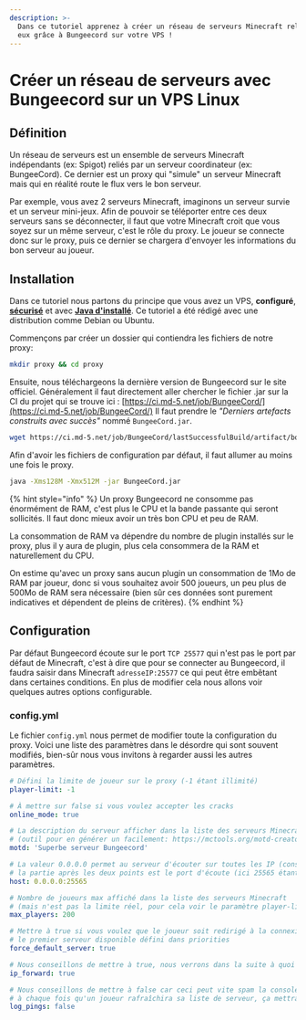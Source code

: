 ```yaml
---
description: >-
  Dans ce tutoriel apprenez à créer un réseau de serveurs Minecraft reliés entre
  eux grâce à Bungeecord sur votre VPS !
---
```


# Créer un réseau de serveurs avec Bungeecord sur un VPS Linux

## Définition

Un réseau de serveurs est un ensemble de serveurs Minecraft indépendants \(ex: Spigot\) reliés par un serveur coordinateur \(ex: BungeeCord\). Ce dernier est un proxy qui "simule" un serveur Minecraft mais qui en réalité route le flux vers le bon serveur.

Par exemple, vous avez 2 serveurs Minecraft, imaginons un serveur survie et un serveur mini-jeux. Afin de pouvoir se téléporter entre ces deux serveurs sans se déconnecter, il faut que votre Minecraft croit que vous soyez sur un même serveur, c'est le rôle du proxy. Le joueur se connecte donc sur le proxy, puis ce dernier se chargera d'envoyer les informations du bon serveur au joueur.

## Installation

Dans ce tutoriel nous partons du principe que vous avez un VPS, **configuré**, [**sécurisé**](https://docs.idelya-network.fr/vps/securiser-son-vps-linux) et avec [**Java d'installé**](https://docs.idelya-network.fr/vps/installer-java-sur-son-vps). Ce tutoriel a été rédigé avec une distribution comme Debian ou Ubuntu.

Commençons par créer un dossier qui contiendra les fichiers de notre proxy:

```bash
mkdir proxy && cd proxy
```

Ensuite, nous téléchargeons la dernière version de Bungeecord sur le site officiel. Généralement il faut directement aller chercher le fichier .jar sur la CI du projet qui se trouve ici : [https://ci.md-5.net/job/BungeeCord/](https://ci.md-5.net/job/BungeeCord/) Il faut prendre le _"Derniers artefacts construits avec succès"_ nommé `BungeeCord.jar`.

```bash
wget https://ci.md-5.net/job/BungeeCord/lastSuccessfulBuild/artifact/bootstrap/target/BungeeCord.jar
```

Afin d'avoir les fichiers de configuration par défaut, il faut allumer au moins une fois le proxy.

```bash
java -Xms128M -Xmx512M -jar BungeeCord.jar
```

{% hint style="info" %}
Un proxy Bungeecord ne consomme pas énormément de RAM, c'est plus le CPU et la bande passante qui seront sollicités. Il faut donc mieux avoir un très bon CPU et peu de RAM. 

La consommation de RAM va dépendre du nombre de plugin installés sur le proxy, plus il y aura de plugin, plus cela consommera de la RAM et naturellement du CPU. 

On estime qu'avec un proxy sans aucun plugin un consommation de 1Mo de RAM par joueur, donc si vous souhaitez avoir 500 joueurs, un peu plus de 500Mo de RAM sera nécessaire \(bien sûr ces données sont purement indicatives et dépendent de pleins de critères\).
{% endhint %}

## Configuration

Par défaut Bungeecord écoute sur le port `TCP 25577` qui n'est pas le port par défaut de Minecraft, c'est à dire que pour se connecter au Bungeecord, il faudra saisir dans Minecraft `adresseIP:25577` ce qui peut être embêtant dans certaines conditions. En plus de modifier cela nous allons voir quelques autres options configurable.

### config.yml

Le fichier `config.yml` nous permet de modifier toute la configuration du proxy. Voici une liste des paramètres dans le désordre qui sont souvent modifiés, bien-sûr nous vous invitons à regarder aussi les autres paramètres.

```yaml
# Défini la limite de joueur sur le proxy (-1 étant illimité)
player-limit: -1

# À mettre sur false si vous voulez accepter les cracks
online_mode: true

# La description du serveur afficher dans la liste des serveurs Minecraft
# (outil pour en générer un facilement: https://mctools.org/motd-creator)
motd: 'Superbe serveur Bungeecord'

# La valeur 0.0.0.0 permet au serveur d'écouter sur toutes les IP (conseillé),
# la partie après les deux points est le port d'écoute (ici 25565 étant celui de Minecraft par défaut)
host: 0.0.0.0:25565

# Nombre de joueurs max affiché dans la liste des serveurs Minecraft
# (mais n'est pas la limite réel, pour cela voir le paramètre player-limit)
max_players: 200

# Mettre à true si vous voulez que le joueur soit redirigé à la connexion vers 
# le premier serveur disponible défini dans priorities
force_default_server: true

# Nous conseillons de mettre à true, nous verrons dans la suite à quoi ça sert
ip_forward: true 

# Nous conseillons de mettre à false car ceci peut vite spam la console, pour faire simple
# à chaque fois qu'un joueur rafraîchira sa liste de serveur, ça mettra un message
log_pings: false 
```



